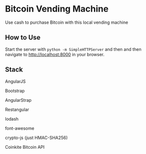 # Bitcoin Vending Machine
Use cash to purchase Bitcoin with this local vending machine


## How to Use

Start the server with ```python -m SimpleHTTPServer``` and then and then navigate to <http://localhost:8000> in your browser.


## Stack


AngularJS

Bootstrap

AngularStrap 

Restangular 

lodash 

font-awesome 

crypto-js (just HMAC-SHA256)

Coinkite Bitcoin API


